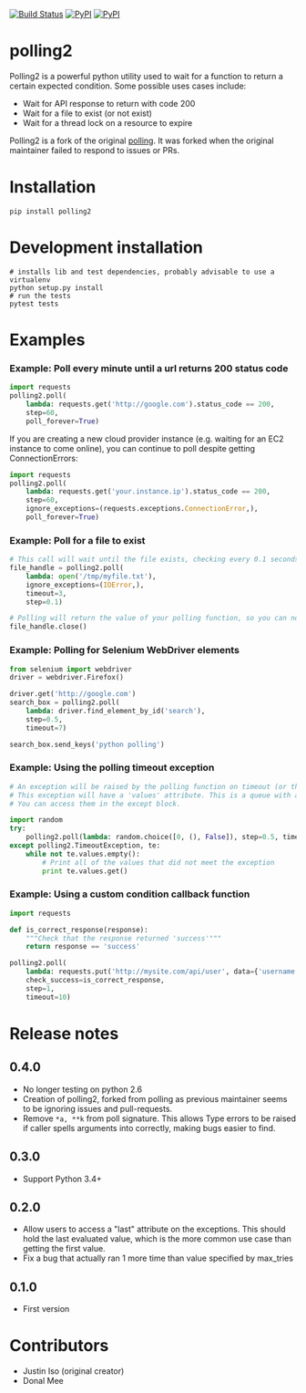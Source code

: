 [![Build Status](https://travis-ci.org/ddmee/polling2.svg?branch=master)](https://travis-ci.org/ddmee/polling2)
[![PyPI](https://img.shields.io/pypi/dm/polling2.svg)]()
[![PyPI](https://img.shields.io/pypi/v/polling2.svg)]()

polling2
=============

Polling2 is a powerful python utility used to wait for a function to return a certain expected condition.
Some possible uses cases include:

- Wait for API response to return with code 200
- Wait for a file to exist (or not exist)
- Wait for a thread lock on a resource to expire

Polling2 is a fork of the original [polling](https://github.com/justiniso/polling). It was forked when the original maintainer failed to respond to issues or PRs. 

# Installation

```
pip install polling2
```

# Development installation

```
# installs lib and test dependencies, probably advisable to use a virtualenv
python setup.py install
# run the tests
pytest tests
```

# Examples

### Example: Poll every minute until a url returns 200 status code

```python
import requests
polling2.poll(
    lambda: requests.get('http://google.com').status_code == 200,
    step=60,
    poll_forever=True)
```

If you are creating a new cloud provider instance (e.g. waiting for an EC2 instance to come online), you can continue to poll despite getting ConnectionErrors:

```python
import requests
polling2.poll(
    lambda: requests.get('your.instance.ip').status_code == 200,
    step=60,
    ignore_exceptions=(requests.exceptions.ConnectionError,),
    poll_forever=True)
```

### Example: Poll for a file to exist

```python
# This call will wait until the file exists, checking every 0.1 seconds and stopping after 3 seconds have elapsed
file_handle = polling2.poll(
    lambda: open('/tmp/myfile.txt'),
    ignore_exceptions=(IOError,),
    timeout=3,
    step=0.1)

# Polling will return the value of your polling function, so you can now interact with it
file_handle.close()
```
    
### Example: Polling for Selenium WebDriver elements

```python
from selenium import webdriver
driver = webdriver.Firefox()

driver.get('http://google.com')
search_box = polling2.poll(
    lambda: driver.find_element_by_id('search'),
    step=0.5,
    timeout=7)

search_box.send_keys('python polling')
```

### Example: Using the polling timeout exception

```python
# An exception will be raised by the polling function on timeout (or the maximum number of calls is exceeded).
# This exception will have a 'values' attribute. This is a queue with all values that did not meet the condition.
# You can access them in the except block.

import random
try:
    polling2.poll(lambda: random.choice([0, (), False]), step=0.5, timeout=1)
except polling2.TimeoutException, te:
    while not te.values.empty():
        # Print all of the values that did not meet the exception
        print te.values.get()
```


### Example: Using a custom condition callback function

```python
import requests

def is_correct_response(response):
    """Check that the response returned 'success'"""
    return response == 'success'

polling2.poll(
    lambda: requests.put('http://mysite.com/api/user', data={'username': 'Jill'},
    check_success=is_correct_response,
    step=1,
    timeout=10)
```

# Release notes

## 0.4.0
- No longer testing on python 2.6
- Creation of polling2, forked from polling as previous maintainer seems to be ignoring issues and pull-requests.
- Remove ```*a, **k``` from poll signature. This allows Type errors to be raised if caller spells arguments into correctly, making bugs easier to find.

## 0.3.0

- Support Python 3.4+

## 0.2.0

- Allow users to access a "last" attribute on the exceptions. This should hold the last evaluated value, which is the more common use case than getting the first value. 
- Fix a bug that actually ran 1 more time than value specified by max_tries

## 0.1.0

- First version

# Contributors
- Justin Iso (original creator)
- Donal Mee